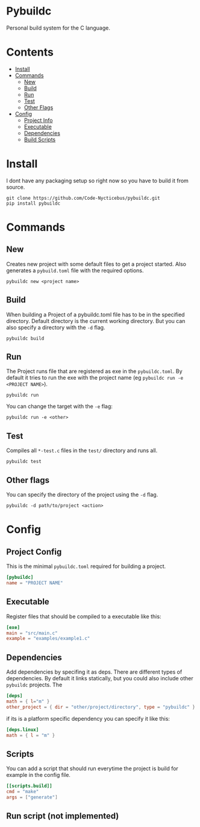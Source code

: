 # Pybuildc
Personal build system for the C language.  

# Contents
- [Install](#install)
- [Commands](#commands)
  - [New](#new)
  - [Build](#build)
  - [Run](#run)
  - [Test](#test)
  - [Other Flags](#other-flags)
- [Config](#config)
  - [Project Info](#project-info)
  - [Executable](#executable)
  - [Dependencies](#dependencies)
  - [Build Scripts](#build-scripts)

# Install
I dont have any packaging setup so right now so you have to build it from source.

```terminal
git clone https://github.com/Code-Nycticebus/pybuildc.git
pip install pybuildc
```

# Commands
## New
Creates new project with some default files to get a project started. Also generates a `pybuild.toml` file with the required options.

```terminal
pybuildc new <project name>
```

## Build
When building a Project of a pybuildc.toml file has to be in the specified directory.
Default directory is the current working directory. But you can also specify a directory with the `-d` flag.

```terminal
pybuildc build
```
## Run

The Project runs file that are registered as exe in the `pybuildc.toml`. By default it tries to run the exe with the project name (eg `pybuildc run -e <PROJECT NAME>`).
```terminal
pybuildc run
```

You can change the target with the `-e` flag: 
```terminal
pybuildc run -e <other>
```  
## Test
Compiles all `*-test.c` files in the `test/` directory and runs all. 

```terminal
pybuildc test
```

## Other flags
You can specify the directory of the project using the `-d` flag. 

```terminal
pybuildc -d path/to/project <action>
```

# Config
## Project Config
This is the minimal `pybuildc.toml` required for building a project. 
```toml
[pybuildc]
name = "PROJECT NAME"
```


## Executable
Register files that should be compiled to a executable like this:
```toml
[exe]
main = "src/main.c"
example = "examples/example1.c"
```

## Dependencies
Add dependencies by specifing it as deps. There are different types of dependencies. By default it links statically, but you could also include other `pybuildc` projects. The 
```toml
[deps]
math = { l="m" }
other_project = { dir = "other/project/directory", type = "pybuildc" }
```

if its is a platform specific dependency you can specify it like this:
```toml
[deps.linux]
math = { l = "m" }
```

## Scripts
You can add a script that should run everytime the project is build for example in the config file.
```toml
[[scripts.build]]
cmd = "make"
args = ["generate"]
```

## Run script (not implemented) 
